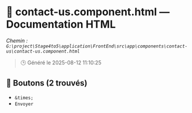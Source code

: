 # 📄 contact-us.component.html — Documentation HTML
*Chemin : `G:\project\Stage4to5\application\FrontEnd\src\app\components\contact-us\contact-us.component.html`*

> 🕒 Généré le 2025-08-12 11:10:25

## 🔘 Boutons (2 trouvés)
- `&times;`
- `Envoyer`
